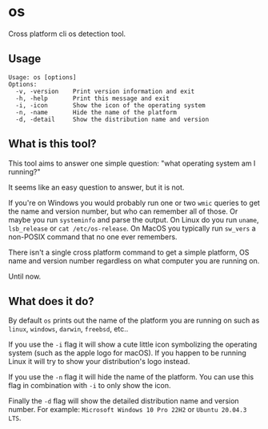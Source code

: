 # os

Cross platform cli os detection tool.

## Usage

    Usage: os [options]
    Options:
      -v, -version    Print version information and exit
      -h, -help       Print this message and exit
      -i, -icon       Show the icon of the operating system
      -n, -name       Hide the name of the platform
      -d, -detail     Show the distribution name and version

## What is this tool?

This tool aims to answer one simple question: "what operating system am I running?"

It seems like an easy question to answer, but it is not.

If you're on Windows you would probably run one or two `wmic` queries to get the name and version number, but who can remember all of those. Or maybe you run `systeminfo` and parse the output. On Linux do you run `uname`, `lsb_release` or `cat /etc/os-release`. On MacOS you typically run `sw_vers` a non-POSIX command that no one ever remembers.

There isn't a single cross platform command to get a simple platform, OS name and version number regardless on what computer you are running on.

Until now.

## What does it do?

By default `os` prints out the name of the platform you are running on such as `linux`, `windows`, `darwin`, `freebsd`, etc..

If you use the `-i` flag it will show a cute little icon symbolizing the operating system (such as the apple logo for macOS). If you happen to be running Linux it will try to show your distribution's logo instead.

If you use the `-n` flag it will hide the name of the platform. You can use this flag in combination with `-i` to only show the icon.

Finally the `-d` flag will show the detailed distribution name and version number. For example: `Microsoft Windows 10 Pro 22H2` or `Ubuntu 20.04.3 LTS`.


    
